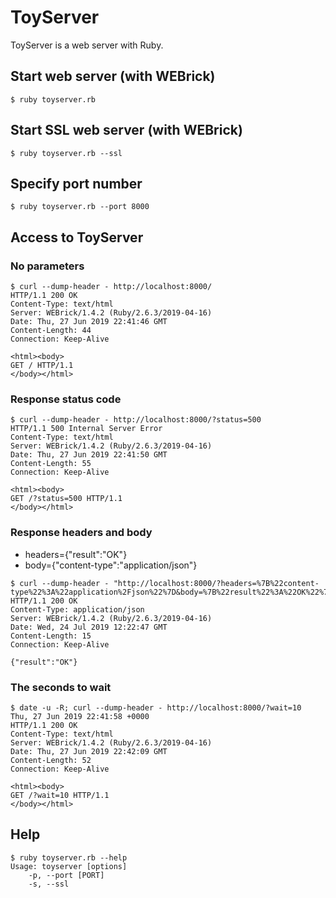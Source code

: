 # ToyServer
ToyServer is a web server with Ruby.

## Start web server (with WEBrick)

```
$ ruby toyserver.rb
```

## Start SSL web server (with WEBrick)

```
$ ruby toyserver.rb --ssl
```

## Specify port number

```
$ ruby toyserver.rb --port 8000
```

## Access to ToyServer

### No parameters

```
$ curl --dump-header - http://localhost:8000/
HTTP/1.1 200 OK 
Content-Type: text/html
Server: WEBrick/1.4.2 (Ruby/2.6.3/2019-04-16)
Date: Thu, 27 Jun 2019 22:41:46 GMT
Content-Length: 44
Connection: Keep-Alive

<html><body>
GET / HTTP/1.1
</body></html>
```

### Response status code

```
$ curl --dump-header - http://localhost:8000/?status=500
HTTP/1.1 500 Internal Server Error 
Content-Type: text/html
Server: WEBrick/1.4.2 (Ruby/2.6.3/2019-04-16)
Date: Thu, 27 Jun 2019 22:41:50 GMT
Content-Length: 55
Connection: Keep-Alive

<html><body>
GET /?status=500 HTTP/1.1
</body></html>
```

### Response headers and body

- headers={"result":"OK"}
- body={"content-type":"application/json"}

```
$ curl --dump-header - "http://localhost:8000/?headers=%7B%22content-type%22%3A%22application%2Fjson%22%7D&body=%7B%22result%22%3A%22OK%22%7D"
HTTP/1.1 200 OK 
Content-Type: application/json
Server: WEBrick/1.4.2 (Ruby/2.6.3/2019-04-16)
Date: Wed, 24 Jul 2019 12:22:47 GMT
Content-Length: 15
Connection: Keep-Alive

{"result":"OK"}
```

### The seconds to wait

```
$ date -u -R; curl --dump-header - http://localhost:8000/?wait=10
Thu, 27 Jun 2019 22:41:58 +0000
HTTP/1.1 200 OK 
Content-Type: text/html
Server: WEBrick/1.4.2 (Ruby/2.6.3/2019-04-16)
Date: Thu, 27 Jun 2019 22:42:09 GMT
Content-Length: 52
Connection: Keep-Alive

<html><body>
GET /?wait=10 HTTP/1.1
</body></html>
```

## Help

```
$ ruby toyserver.rb --help
Usage: toyserver [options]
    -p, --port [PORT]
    -s, --ssl
```

